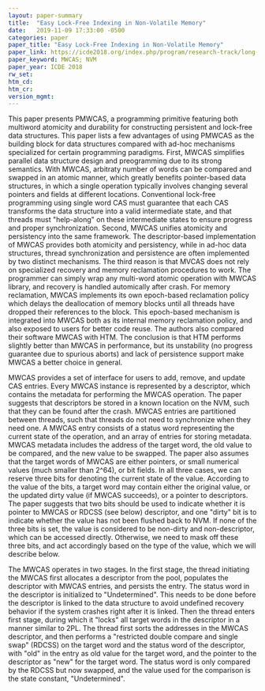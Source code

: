 ```yaml
---
layout: paper-summary
title:  "Easy Lock-Free Indexing in Non-Volatile Memory"
date:   2019-11-09 17:33:00 -0500
categories: paper
paper_title: "Easy Lock-Free Indexing in Non-Volatile Memory"
paper_link: https://icde2018.org/index.php/program/research-track/long-papers/
paper_keyword: MWCAS; NVM
paper_year: ICDE 2018
rw_set:
htm_cd:
htm_cr:
version_mgmt:
---
```


This paper presents PMWCAS, a programming primitive featuring both multiword atomicity and durability for constructing 
persistent and lock-free data structures. This paper lists a few advantages of using PMWCAS as the building block for
data structures compared with ad-hoc mechanisms specialized for certain programming paradigms. First, MWCAS simplifies
parallel data structure design and preogramming due to its strong semantics. With MWCAS, arbitraty number of words can 
be compared and swapped in an atomic manner, which greatly benefits pointer-based data structures, in which a single
operation typically involves changing several pointers and fields at different locations. Conventional lock-free programming
using single word CAS must guarantee that each CAS transforms the data structure into a valid intermediate state, and that 
threads must "help-along" on these intermediate states to ensure progress and proper synchronization. Second, MWCAS unifies
atomicity and persistency into the same framework. The descriptor-based implementation of MWCAS provides both atomicity
and persistency, while in ad-hoc data structures, thread synchronization and persistence are often implemented by two distinct 
mechanisms. The third reason is that MVCAS does not rely on specialized recovery and memory reclamation procedures to work.
The programmer can simply wrap any multi-word atomic operation with MWCAS library, and recovery is handled automically after 
crash. For memory reclamation, MWCAS implements its own epoch-based reclamation policy which delays the deallocation of 
memory blocks until all threads have dropped their references to the block. This epoch-based mechanism is integrated
into MWCAS both as its internal memory reclamation policy, and also exposed to users for better code reuse. The authors
also compared their software MWCAS with HTM. The conclusion is that HTM performs slightly better than MWCAS in performance,
but its unstability (no progress guarantee due to spurious aborts) and lack of persistence support make MWCAS a better choice
in general.

MWCAS provides a set of interface for users to add, remove, and update CAS entries. Every MWCAS instance is represented by
a descriptor, which contains the metadata for performing the MWCAS operation. The paper suggests that descriptors be stored
in a known location on the NVM, such that they can be found after the crash. MWCAS entries are partitioned between threads,
such that threads do not need to synchronize when they need one. A MWCAS entry consists of a status word representing the 
current state of the operation, and an array of entries for storing metadata. MWCAS metadata includes the address of the 
target word, the old value to be compared, and the new value to be swapped. The paper also assumes that the target words 
of MWCAS are either pointers, or small numerical values (much smaller than 2^64), or bit fields. In all three cases, 
we can reserve three bits for denoting the current state of the value. According to the value of the bits, a target word 
may contain either the original value, or the updated dirty value (if MWCAS succeeds), or a pointer to descriptors. The 
paper suggests that two bits should be used to indicate whether it is pointer to MWCAS or RDCSS (see below) descriptor,
and one "dirty" bit is to indicate whether the value has not been flushed back to NVM. If none of the three bits is 
set, the value is considered to be non-dirty and non-descriptor, which can be accessed directly. Otherwise, we need to
mask off these three bits, and act accordingly based on the type of the value, which we will describe below.

The MWCAS operates in two stages. In the first stage, the thread initiating the MWCAS first allocates a descriptor
from the pool, populates the descriptor with MWCAS entries, and persists the entry. The status word in the descriptor is
initialized to "Undetermined". This needs to be done before the descriptor is linked to the data structure to avoid 
undefined recovery behavior if the system crashes right after it is linked. Then the thread enters first stage, during
which it "locks" all target words in the descriptor in a manner similar to 2PL. The thread first sorts the addresses in
the MWCAS descriptor, and then performs a "restricted double compare and single swap" (RDCSS) on the target word and the 
status word of the descriptor, with "old" in the entry as old value for the target word, and the pointer to the descriptor 
as "new" for the target word. The status word is only compared by the RDCSS but now swapped, and the value used for the 
comparison is the state constant, "Undetermined".